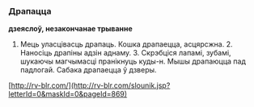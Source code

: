 ### Драпацца
**дзеяслоў, незакончанае трыванне**

1. Мець уласцівасць драпаць. Кошка драпаецца, асцярсжна. 2. Наносіць драпіны адзін аднаму. 3. Скрэбціся лапамі, зубамі, шукаючы магчымасці пранікнуць куды-н. Мышы драпаюцца пад падлогай. Сабака драпаецца ў дзверы.

<a rel="author">[http://rv-blr.com/](http://rv-blr.com/slounik.jsp?letterId=0&maskId=0&pageId=869)</a>
